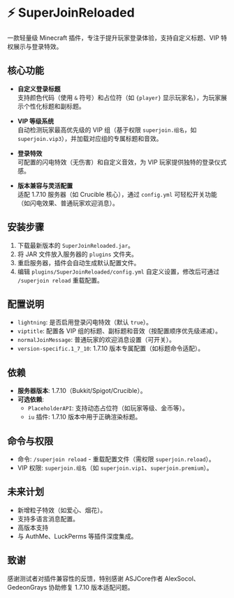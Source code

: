 # ⚡️ SuperJoinReloaded

一款轻量级 Minecraft 插件，专注于提升玩家登录体验，支持自定义标题、VIP 特权展示与登录特效。


## 核心功能

- **自定义登录标题**  
  支持颜色代码（使用 `&` 符号）和占位符（如 `{player}` 显示玩家名），为玩家展示个性化标题和副标题。

- **VIP 等级系统**  
  自动检测玩家最高优先级的 VIP 组（基于权限 `superjoin.组名`，如 `superjoin.vip3`），并加载对应组的专属标题和音效。

- **登录特效**  
  可配置的闪电特效（无伤害）和自定义音效，为 VIP 玩家提供独特的登录仪式感。

- **版本兼容与灵活配置**  
  适配 1.7.10 服务器（如 Crucible 核心），通过 `config.yml` 可轻松开关功能（如闪电效果、普通玩家欢迎消息）。


## 安装步骤

1. 下载最新版本的 `SuperJoinReloaded.jar`。
2. 将 JAR 文件放入服务器的 `plugins` 文件夹。
3. 重启服务器，插件会自动生成默认配置文件。
4. 编辑 `plugins/SuperJoinReloaded/config.yml` 自定义设置，修改后可通过 `/superjoin reload` 重载配置。


## 配置说明

- `lightning`: 是否启用登录闪电特效（默认 `true`）。
- `viptitle`: 配置各 VIP 组的标题、副标题和音效（按配置顺序优先级递减）。
- `normalJoinMessage`: 普通玩家的欢迎消息设置（可开关）。
- `version-specific.1_7_10`: 1.7.10 版本专属配置（如标题命令适配）。


## 依赖

- **服务器版本**: 1.7.10（Bukkit/Spigot/Crucible）。
- **可选依赖**:  
  - `PlaceholderAPI`: 支持动态占位符（如玩家等级、金币等）。  
  - `iu` 插件: 1.7.10 版本中用于正确渲染标题。  


## 命令与权限

- 命令: `/superjoin reload` - 重载配置文件（需权限 `superjoin.reload`）。
- VIP 权限: `superjoin.组名`（如 `superjoin.vip1`、`superjoin.premium`）。


## 未来计划

- 新增粒子特效（如爱心、烟花）。
- 支持多语言消息配置。
- 高版本支持
- 与 AuthMe、LuckPerms 等插件深度集成。


## 致谢

感谢测试者对插件兼容性的反馈，特别感谢 ASJCore作者 AlexSocol、GedeonGrays 协助修复 1.7.10 版本适配问题。
